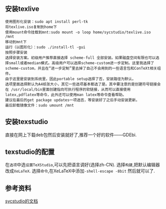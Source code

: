 ## 安装texlive

```
使用图形化安装：sudo apt install perl-tk
将texlive.iso复制到home下
使用mount命令挂载到mnt:sudo mount -o loop home/sycstudio/texlive.iso /mnt
移动到mnt下
运行（以图形化）：sudo ./install-tl -gui
按照步骤安装
选择安装方案。初级用户推荐直接选择 scheme-full 全部安装。如果磁盘空间有限也可以选择small或者median模式。高级用户可以选择scheme-custom进一步定制。这里我选择了scheme-custom，并且在“进一步定制”里去掉了自己不会用到的一些语言包和ConTeXt相关组件。
由于这里是安装到系统里，因此portable setup选择了否，安装路径为默认。
选项里面选择默认为A4纸张大小，其它一些选项基本都选了是。其中要注意的是创建符号链接会在 /usr/local/bin里面创建指向可执行程序的软链接，从而可以直接使用latex,pdflatex等命令，此外还可以使用man latex等命令查看帮助。
建议在最后的get package updates一项选否，等安装好了之后手动安装更新。
最后卸载镜像文件：sudo umount /mnt
```

## 安装texstudio
直接在网上下载deb包然后安装就好了,推荐一个好的软件——GDEbi.

## texstudio的配置
在`选项`中选`设置TeXStudio`,可以先把语言调好(选择zh-CN).
选择`构建`,把默认编辑器改成`XeLaTeX`.
选择`命令`,在XeLaTeX中添加`-shell-escape -8bit`
然后就可以了.

## 参考资料
[sycstudio的文档](https://github.com/SYCstudio/Vnote/blob/master/oi/%E5%85%B6%E5%AE%83/Ubuntu%E6%93%8D%E4%BD%9C%E8%AE%B0%E5%BD%95.md#%E4%B8%BB%E4%BD%93%E5%AE%89%E8%A3%85)